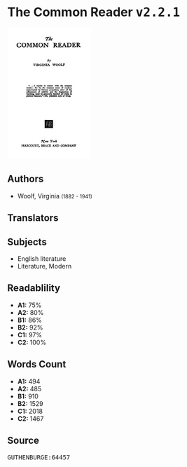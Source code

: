 # The Common Reader <kbd>v2.2.1</kbd>

![](./cover.medium.jpg "")

## Authors


 - Woolf, Virginia <small>(1882 - 1941)</small>

## Translators



## Subjects


 - English literature
 - Literature, Modern

## Readablility


 - **A1:** 75%
 - **A2:** 80%
 - **B1:** 86%
 - **B2:** 92%
 - **C1:** 97%
 - **C2:** 100%

## Words Count


 - **A1:** 494
 - **A2:** 485
 - **B1:** 910
 - **B2:** 1529
 - **C1:** 2018
 - **C2:** 1467

## Source


<kbd>GUTHENBURGE:64457</kbd>
